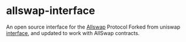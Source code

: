 # allswap-interface

An open source interface for the <a href="http://allswap.xyz" target="_blank">Allswap</a> Protocol 
Forked from uniswap <a href='https://github.com/Uniswap/uniswap-interface' target='_blank'>interface</a>, and updated to work with AllSwap contracts.

